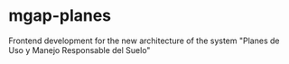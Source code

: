 # mgap-planes
Frontend development for the new architecture of the system "Planes de Uso y Manejo Responsable del Suelo" 
